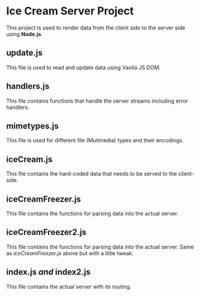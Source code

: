 # Ice Cream Server Project

This project is used to render data from the client side to the server side using **Node.js**.

## update.js

This file is used to read and update data using Vanila JS DOM.

## handlers.js

This file contains functions that handle the server streams including error handlers.

## mimetypes.js

This file is used for different file (Mutimedia) types and their encodings.

## iceCream.js

This file contains the hard-coded data that needs to be served to the client-side.

## iceCreamFreezer.js

This file contains the functions for parsing data into the actual server.

## iceCreamFreezer2.js

This file contains the functions for parsing data into the actual server. Same as _iceCreamFreezer.js_ above but with a little tweak.

## index.js _and_ index2.js

This file contains the actual server with its routing.
